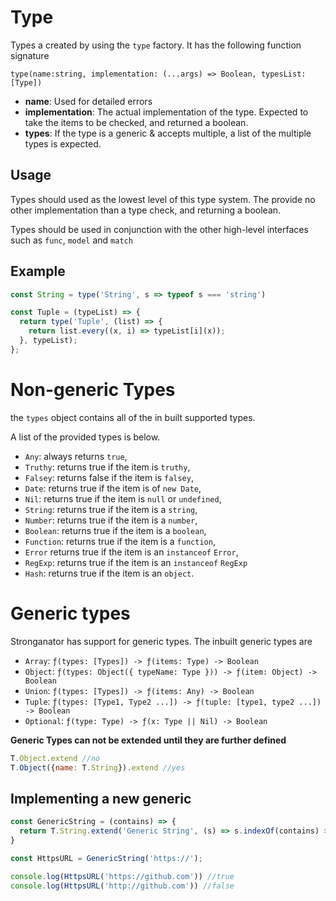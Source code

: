 # Type
Types a created by using the `type` factory. It has the following function signature

`type(name:string, implementation: (...args) => Boolean, typesList: [Type])`

* **name**: Used for detailed errors
* **implementation**: The actual implementation of the type. Expected to take the items to be checked, and returned a boolean.
* **types**: If the type is a generic & accepts multiple, a list of the multiple types is expected.

## Usage

Types should used as the lowest level of this type system. The provide no other implementation than a type check, and returning a boolean.

Types should be used in conjunction with the other high-level interfaces such as `func`,  `model` and `match`

## Example

```javascript
const String = type('String', s => typeof s === 'string')
```

```javascript
const Tuple = (typeList) => {
  return type('Tuple', (list) => {
    return list.every((x, i) => typeList[i](x));
  }, typeList);
};
```

# Non-generic Types

the `types` object contains all of the in built supported types.

A list of the provided types is below.

 * `Any`: always returns `true`,
 * `Truthy`: returns true if the item is `truthy`,
 * `Falsey`: returns false if the item is `falsey`,
 * `Date`: returns true if the item is of `new Date`,
 * `Nil`: returns true if the item is `null` or `undefined`,
 * `String`: returns true if the item is a `string`,
 * `Number`: returns true if the item is a `number`,
 * `Boolean`: returns true if the item is a `boolean`,
 * `Function`: returns true if the item is a `function`,
 * `Error` returns true if the item is an `instanceof` `Error`,
 * `RegExp`: returns true if the item is an `instanceof` `RegExp`
 * `Hash`: returns true if the item is an `object`.

# Generic types

Stronganator has support for generic types. The inbuilt generic types are

* `Array`:   `ƒ(types: [Types]) -> ƒ(items: Type) -> Boolean`
* `Object`:  `ƒ(types: Object({ typeName: Type })) -> ƒ(item: Object) -> Boolean`
* `Union`:   `ƒ(types: [Types]) -> ƒ(items: Any) -> Boolean`
* `Tuple`:   `ƒ(types: [Type1, Type2 ...]) -> ƒ(tuple: [type1, type2 ...]) -> Boolean`
* `Optional`:   `ƒ(type: Type) -> ƒ(x: Type || Nil) -> Boolean`

**Generic Types can not be extended until they are further defined**

```javascript
T.Object.extend //no
T.Object({name: T.String}).extend //yes
```


## Implementing a new generic

```javascript
const GenericString = (contains) => {
  return T.String.extend('Generic String', (s) => s.indexOf(contains) > 0);
}

const HttpsURL = GenericString('https://');

console.log(HttpsURL('https://github.com')) //true
console.log(HttpsURL('http://github.com')) //false
```
